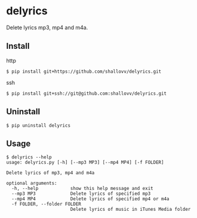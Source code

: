 # delyrics

Delete lyrics mp3, mp4 and m4a.

## Install 

http

```Shell
$ pip install git+https://github.com/shallovv/delyrics.git
```

ssh

```Shell
$ pip install git+ssh://git@github.com:shallovv/delyrics.git
```

## Uninstall

```Shell
$ pip uninstall delyrics
```

## Usage

```Shell
$ delyrics --help
usage: delyrics.py [-h] [--mp3 MP3] [--mp4 MP4] [-f FOLDER]

Delete lyrics of mp3, mp4 and m4a

optional arguments:
  -h, --help            show this help message and exit
  --mp3 MP3             Delete lyrics of specified mp3
  --mp4 MP4             Delete lyrics of specified mp4 or m4a
  -f FOLDER, --folder FOLDER
                        Delete lyrics of music in iTunes Media folder
```